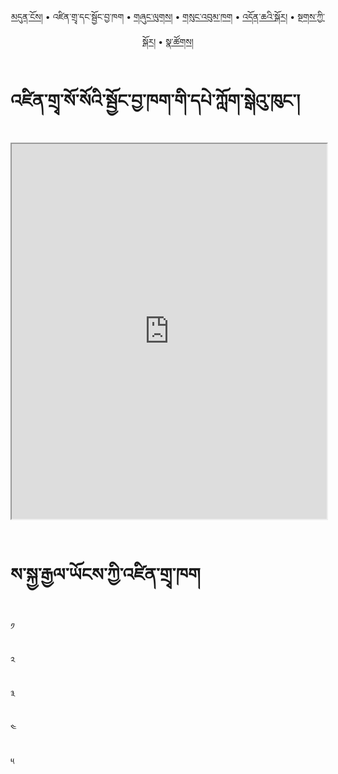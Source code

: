 <p align="center">
  <a href="https://bdrc-reader.github.io/IBA/">མདུན་ངོས།</a> • <span>འཛིན་གྲྭ་དང་སྦྱོང་བྱ་ཁག</span> • <a href="https://bdrc-reader.github.io/IBA/shunglug">གཞུང་ལུགས།</a>  • <a href="https://bdrc-reader.github.io/IBA/sungbum">གསུང་འབུམ་ཁག</a> • <a href="https://bdrc-reader.github.io/IBA/doncha">འདོན་ཆའི་སྐོར།</a> • <a href="https://bdrc-reader.github.io/IBA/tantra">སྔགས་ཀྱི་སྐོར།</a> •  <a href="https://bdrc-reader.github.io/IBA/natsok">སྣ་ཚོགས།</a></p>

# འཛིན་གྲྭ་སོ་སོའི་སྦྱོང་བྱ་ཁག་གི་དཔེ་ཀློག་སྒེའུ་ཁུང་།


<iframe src="https://library.bdrc.io/scripts/embed-iframe.html?work=bdr:W1ERI0017001&origin=website.com" width="100%" height="600"></iframe>

<br>
<br>

# ས་སྐྱ་རྒྱལ་ཡོངས་ཀྱི་འཛིན་གྲྭ་ཁག

༡

༢

༣

༤

༥
